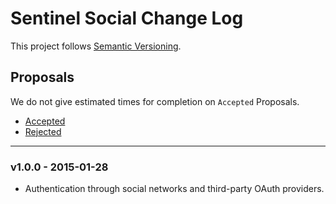 # Sentinel Social Change Log

This project follows [Semantic Versioning](CONTRIBUTING.md).

## Proposals

We do not give estimated times for completion on `Accepted` Proposals.

- [Accepted](https://github.com/cartalyst/sentinel-social/labels/Accepted)
- [Rejected](https://github.com/cartalyst/sentinel-social/labels/Rejected)

---

### v1.0.0 - 2015-01-28

- Authentication through social networks and third-party OAuth providers.
